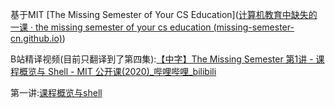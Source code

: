 基于MIT [The Missing Semester of Your CS Education]([计算机教育中缺失的一课 · the missing semester of your cs education (missing-semester-cn.github.io)](https://missing-semester-cn.github.io/))

B站精译视频(目前只翻译到了第四集):[【中字】The Missing Semester 第1讲 - 课程概览与 Shell - MIT 公开课(2020)_哔哩哔哩_bilibili](https://www.bilibili.com/video/BV1Eo4y1d7KZ/?spm_id_from=333.999.0.0&vd_source=df6d13d2503b6b933df6c019227194aa)

第一讲:[课程概览与shell](shell.md)

